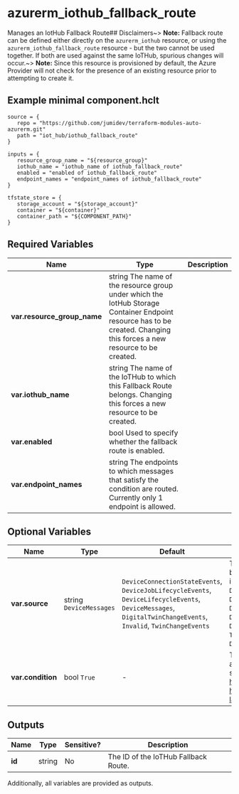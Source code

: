 # azurerm_iothub_fallback_route

Manages an IotHub Fallback Route## Disclaimers~> **Note:** Fallback route can be defined either directly on the `azurerm_iothub` resource, or using the `azurerm_iothub_fallback_route` resource - but the two cannot be used together. If both are used against the same IoTHub, spurious changes will occur.~> **Note:** Since this resource is provisioned by default, the Azure Provider will not check for the presence of an existing resource prior to attempting to create it.

## Example minimal component.hclt

```hcl
source = {
   repo = "https://github.com/jumidev/terraform-modules-auto-azurerm.git" 
   path = "iot_hub/iothub_fallback_route" 
}

inputs = {
   resource_group_name = "${resource_group}" 
   iothub_name = "iothub_name of iothub_fallback_route" 
   enabled = "enabled of iothub_fallback_route" 
   endpoint_names = "endpoint_names of iothub_fallback_route" 
}

tfstate_store = {
   storage_account = "${storage_account}" 
   container = "${container}" 
   container_path = "${COMPONENT_PATH}" 
}

```

## Required Variables

| Name | Type |  Description |
| ---- | --------- |  ----------- |
| **var.resource_group_name** | string  The name of the resource group under which the IotHub Storage Container Endpoint resource has to be created. Changing this forces a new resource to be created. | 
| **var.iothub_name** | string  The name of the IoTHub to which this Fallback Route belongs. Changing this forces a new resource to be created. | 
| **var.enabled** | bool  Used to specify whether the fallback route is enabled. | 
| **var.endpoint_names** | string  The endpoints to which messages that satisfy the condition are routed. Currently only 1 endpoint is allowed. | 

## Optional Variables

| Name | Type |  Default  |  possible values |  Description |
| ---- | --------- |  ----------- | ----------- | ----------- |
| **var.source** | string  `DeviceMessages`  |  `DeviceConnectionStateEvents`, `DeviceJobLifecycleEvents`, `DeviceLifecycleEvents`, `DeviceMessages`, `DigitalTwinChangeEvents`, `Invalid`, `TwinChangeEvents`  |  The source that the routing rule is to be applied to. Possible values include: `DeviceConnectionStateEvents`, `DeviceJobLifecycleEvents`, `DeviceLifecycleEvents`, `DeviceMessages`, `DigitalTwinChangeEvents`, `Invalid`, `TwinChangeEvents`. Defaults to `DeviceMessages`. | 
| **var.condition** | bool  `True`  |  -  |  The condition that is evaluated to apply the routing rule. For grammar, see: <https://docs.microsoft.com/azure/iot-hub/iot-hub-devguide-query-language>. Defaults to `true`. | 



## Outputs

| Name | Type | Sensitive? | Description |
| ---- | ---- | --------- | --------- |
| **id** | string | No  | The ID of the IoTHub Fallback Route. | 

Additionally, all variables are provided as outputs.
